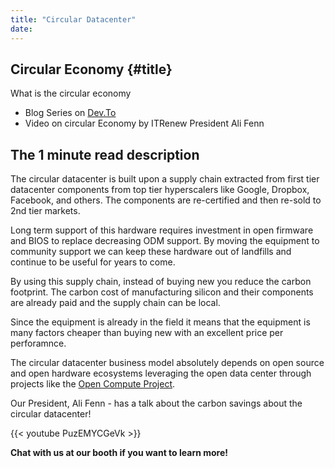 ```yaml
---
title: "Circular Datacenter"
date: 
---
```


## Circular Economy {#title}

What is the circular economy


* Blog Series on [Dev.To](https://dev.to/sesame_engineering/let-s-talk-about-the-circular-data-center-2b63)
* Video on circular Economy by ITRenew President Ali Fenn

## The 1 minute read description

The circular datacenter is built upon a supply chain extracted
from first tier datacenter components from top tier hyperscalers
like Google, Dropbox, Facebook, and others. The components are
re-certified and then re-sold to 2nd tier markets.

Long term support of this hardware requires investment in open firmware and BIOS to replace decreasing
ODM support. By moving the equipment to community support we can keep these hardware out of landfills
and continue to be useful for years to come.

By using this supply chain, instead of buying new you reduce the
carbon footprint. The carbon cost of manufacturing silicon and
their components are already paid and the supply chain can be local.

Since the equipment is already in the field it means that the
equipment is many factors cheaper than buying new with an excellent
price per perforamnce.

The circular datacenter business model absolutely depends on open source and open hardware ecosystems leveraging the open data center through projects like the [Open Compute Project](https://opencompute.org/).

Our President, Ali Fenn - has a talk about the carbon savings about the circular datacenter!

{{< youtube PuzEMYCGeVk >}}

**Chat with us at our booth if you want to learn more!**


